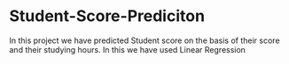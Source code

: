 # Student-Score-Prediciton
In this project we have predicted Student score on the basis of their score and their studying hours. In this we have used Linear Regression
